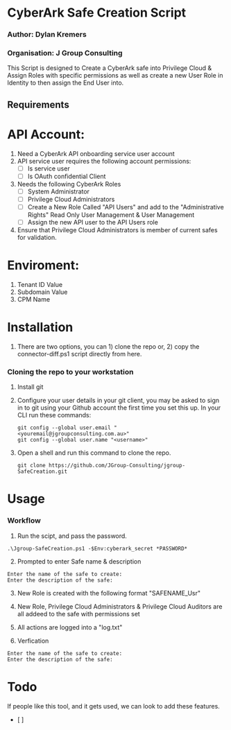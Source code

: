 # CyberArk Safe Creation Script
### Author: Dylan Kremers
### Organisation: J Group Consulting
This Script is designed to Create a CyberArk safe into Privilege Cloud & Assign Roles with specific permissions as well as create a new User Role in Identity to then assign the End User into.

## Requirements
# API Account:
1. Need a CyberArk API onboarding service user account
2. API service user requires the following account permissions:
    - [ ] Is service user
    - [ ] Is OAuth confidential Client
3. Needs the following CyberArk Roles
    - [ ] System Administrator
    - [ ] Privilege Cloud Administrators
    - [ ] Create a New Role Called "API Users" and add to the "Administrative Rights" Read Only User Management & User Management 
    - [ ] Assign the new API user to the API Users role
4. Ensure that Privilege Cloud Administrators is member of current safes for validation.

# Enviroment:
1. Tenant ID Value
2. Subdomain Value
3. CPM Name


# Installation
1. There are two options, you can 1) clone the repo or, 2) copy the connector-diff.ps1 script directly from here.

### Cloning the repo to your workstation
1. Install git

2. Configure your user details in your git client, you may be asked to sign in to git using your Github account the first time you set this up.
In your CLI run these commands:
    ```
    git config --global user.email "<youremail@jgroupconsulting.com.au>"
    git config --global user.name "<username>"
    ```

3. Open a shell and run this command to clone the repo.
    ```
    git clone https://github.com/JGroup-Consulting/jgroup-SafeCreation.git
    ```

# Usage
### Workflow

1. Run the scipt, and pass the password.
```
.\Jgroup-SafeCreation.ps1 -$Env:cyberark_secret *PASSWORD*
```

2. Prompted to enter Safe name & description
```
Enter the name of the safe to create:
Enter the description of the safe: 
```

3. New Role is created with the following format "SAFENAME_Usr"


4. New Role, Privilege Cloud Administrators & Privilege Cloud Auditors are all addeed to the safe with permissions set


5. All actions are logged into a "log.txt"


6. Verfication
```
Enter the name of the safe to create:
Enter the description of the safe: 
```
# Todo
If people like this tool, and it gets used, we can look to add these features.
- [ ] 
